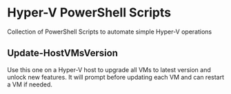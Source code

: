 # Hyper-V PowerShell Scripts
Collection of PowerShell Scripts to automate simple Hyper-V operations

## Update-HostVMsVersion
Use this one on a Hyper-V host to upgrade all VMs to latest version and unlock new features. It will prompt before updating each VM and can restart a VM if needed.

